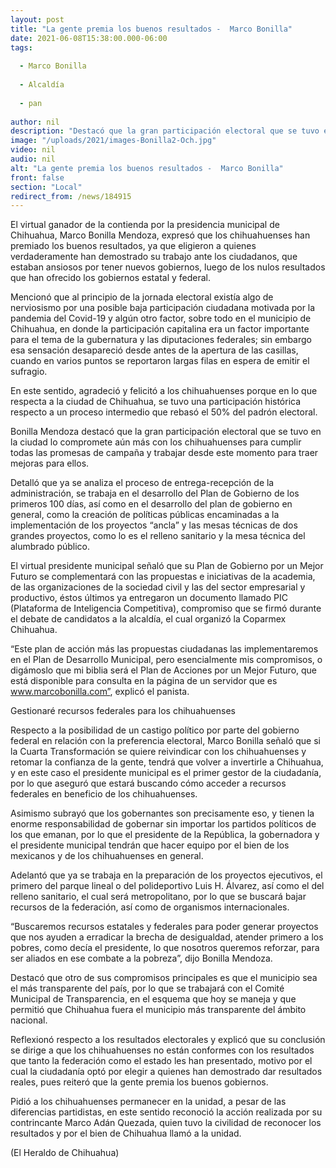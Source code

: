 ```yaml
---
layout: post
title: "La gente premia los buenos resultados -  Marco Bonilla"
date: 2021-06-08T15:38:00.000-06:00
tags:
  
  - Marco Bonilla
  
  - Alcaldía
  
  - pan
  
author: nil
description: "Destacó que la gran participación electoral que se tuvo en la ciudad lo compromete aún más con los chihuahuenses para cumplir todas las promesas de campaña"
image: "/uploads/2021/images-Bonilla2-Och.jpg"
video: nil
audio: nil
alt: "La gente premia los buenos resultados -  Marco Bonilla"
front: false
section: "Local"
redirect_from: /news/184915
---
```


El virtual ganador de la contienda por la presidencia municipal de Chihuahua, Marco Bonilla Mendoza, expresó que los chihuahuenses han premiado los buenos resultados, ya que eligieron a quienes verdaderamente han demostrado su trabajo ante los ciudadanos, que estaban ansiosos por tener nuevos gobiernos, luego de los nulos resultados que han ofrecido los gobiernos estatal y federal.

Mencionó que al principio de la jornada electoral existía algo de nerviosismo por una posible baja participación ciudadana motivada por la pandemia del Covid-19 y algún otro factor, sobre todo en el municipio de Chihuahua, en donde la participación capitalina era un factor importante para el tema de la gubernatura y las diputaciones federales; sin embargo esa sensación desapareció desde antes de la apertura de las casillas, cuando en varios puntos se reportaron largas filas en espera de emitir el sufragio.

En este sentido, agradeció y felicitó a los chihuahuenses porque en lo que respecta a la ciudad de Chihuahua, se tuvo una participación histórica respecto a un proceso intermedio que rebasó el 50% del padrón electoral.

Bonilla Mendoza destacó que la gran participación electoral que se tuvo en la ciudad lo compromete aún más con los chihuahuenses para cumplir todas las promesas de campaña y trabajar desde este momento para traer mejoras para ellos.

Detalló que ya se analiza el proceso de entrega-recepción de la administración, se trabaja en el desarrollo del Plan de Gobierno de los primeros 100 días, así como en el desarrollo del plan de gobierno en general, como la creación de políticas públicas encaminadas a la implementación de los proyectos “ancla” y las mesas técnicas de dos grandes proyectos, como lo es el relleno sanitario y la mesa técnica del alumbrado público.

El virtual presidente municipal señaló que su Plan de Gobierno por un Mejor Futuro se complementará con las propuestas e iniciativas de la academia, de las organizaciones de la sociedad civil y las del sector empresarial y productivo, éstos últimos ya entregaron un documento llamado PIC (Plataforma de Inteligencia Competitiva), compromiso que se firmó durante el debate de candidatos a la alcaldía, el cual organizó la Coparmex Chihuahua.

“Este plan de acción más las propuestas ciudadanas las implementaremos en el Plan de Desarrollo Municipal, pero esencialmente mis compromisos, o digámoslo que mi biblia será el Plan de Acciones por un Mejor Futuro, que está disponible para consulta en la página de un servidor que es www.marcobonilla.com”, explicó el panista.

Gestionaré recursos federales para los chihuahuenses

Respecto a la posibilidad de un castigo político por parte del gobierno federal en relación con la preferencia electoral, Marco Bonilla señaló que si la Cuarta Transformación se quiere reivindicar con los chihuahuenses y retomar la confianza de la gente, tendrá que volver a invertirle a Chihuahua, y en este caso el presidente municipal es el primer gestor de la ciudadanía, por lo que aseguró que estará buscando cómo acceder a recursos federales en beneficio de los chihuahuenses.

Asimismo subrayó que los gobernantes son precisamente eso, y tienen la enorme responsabilidad de gobernar sin importar los partidos políticos de los que emanan, por lo que el presidente de la República, la gobernadora y el presidente municipal tendrán que hacer equipo por el bien de los mexicanos y de los chihuahuenses en general.

Adelantó que ya se trabaja en la preparación de los proyectos ejecutivos, el primero del parque lineal o del polideportivo Luis H. Álvarez, así como el del relleno sanitario, el cual será metropolitano, por lo que se buscará bajar recursos de la federación, así como de organismos internacionales.

“Buscaremos recursos estatales y federales para poder generar proyectos que nos ayuden a erradicar la brecha de desigualdad, atender primero a los pobres, como decía el presidente, lo que nosotros queremos reforzar, para ser aliados en ese combate a la pobreza”, dijo Bonilla Mendoza.

Destacó que otro de sus compromisos principales es que el municipio sea el más transparente del país, por lo que se trabajará con el Comité Municipal de Transparencia, en el esquema que hoy se maneja y que permitió que Chihuahua fuera el municipio más transparente del ámbito nacional.

Reflexionó respecto a los resultados electorales y explicó que su conclusión se dirige a que los chihuahuenses no están conformes con los resultados que tanto la federación como el estado les han presentado, motivo por el cual la ciudadanía optó por elegir a quienes han demostrado dar resultados reales, pues reiteró que la gente premia los buenos gobiernos.

Pidió a los chihuahuenses permanecer en la unidad, a pesar de las diferencias partidistas, en este sentido reconoció la acción realizada por su contrincante Marco Adán Quezada, quien tuvo la civilidad de reconocer los resultados y por el bien de Chihuahua llamó a la unidad.

(El Heraldo de Chihuahua)